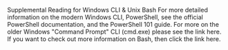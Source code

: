 Supplemental Reading for Windows CLI & Unix Bash
For more detailed information on the modern Windows CLI, PowerShell, see the official PowerShell documentation, and the PowerShell 101 guide. For more on the older Windows "Command Prompt" CLI (cmd.exe) please see the link here. 
If you want to check out more information on Bash, then click the link here.